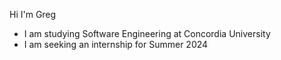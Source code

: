 Hi I'm Greg
- I am studying Software Engineering at Concordia University
- I am seeking an internship for Summer 2024
